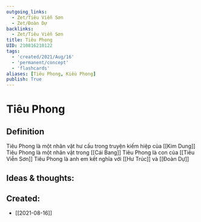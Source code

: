 ```yaml
---
outgoing_links:
  - Zet/Tiêu Viễn Sơn
  - Zet/Đoàn Dự
backlinks:
  - Zet/Tiêu Viễn Sơn
title: Tiêu Phong
UID: 210816210122
tags:
  - 'created/2021/Aug/16'
  - 'permanent/concept'
  - 'flashcards'
aliases: [Tiêu Phong, Kiều Phong]
publish: True
---
```

# Tiêu Phong

## Definition
Tiêu Phong là một nhân vật hư cấu trong truyện kiếm hiệp của [[Kim Dung]]
Tiêu Phong là một nhân vật trong [[Cái Bang]]
Tiêu Phong là con của [[Tiêu Viễn Sơn]]
Tiêu Phong là anh em kết nghĩa với [[Hư Trúc]] và [[Đoàn Dự]]


## Ideas & thoughts:
## Created:
- [[2021-08-16]]
